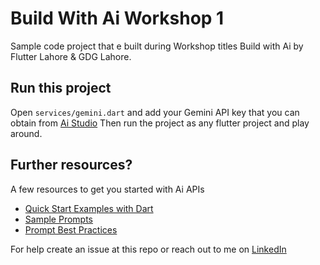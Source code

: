 # Build With Ai Workshop 1

Sample code project that e built during Workshop titles Build with Ai by Flutter Lahore & GDG Lahore.

## Run this project

Open `services/gemini.dart` and add your Gemini API key that you can obtain from [Ai Studio](https://aistudio.google.com/)
Then run the project as any flutter project and play around.

## Further resources?
A few resources to get you started with Ai APIs

- [Quick Start Examples with Dart](https://ai.google.dev/tutorials/dart_quickstart)
- [Sample Prompts](https://ai.google.dev/examples?keywords=prompt)
- [Prompt Best Practices](https://ai.google.dev/docs/prompt_best_practices)

For help create an issue at this repo or reach out to me on [LinkedIn](https://www.linkedin.com/in/atiqsamtia/)